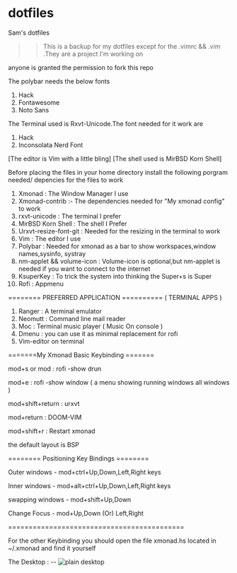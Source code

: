 # dotfiles
Sam's dotfiles
>> This is a backup for my dotfiles 
>> except for the .vimrc && .vim .They are a project I'm working on

anyone is granted the permission to fork this repo

The polybar needs the below fonts

1) Hack
2) Fontawesome
3) Noto Sans

The Terminal used is Rxvt-Unicode.The font needed for it work are

1) Hack
2) Inconsolata Nerd Font

 [The editor is Vim with a little bling]
 [The shell used is MirBSD Korn Shell]

Before placing the files in your home directory install the following porgram needed/ depencies for the files to work

1) Xmonad :
        The Window Manager I use   
2) Xmonad-contrib :-
        The dependencies needed for "My xmonad config" to work
3) rxvt-unicode :
        The terminal I prefer
4) MirBSD Korn Shell :
        The shell I Prefer
5) Urxvt-resize-font-git :
        Needed for the resizing in the terminal to work
6) Vim :
        The editor I use
7) Polybar :
        Needed for xmonad as a bar to show workspaces,window names,sysinfo, systray
8) nm-applet && volume-icon  :
        Volume-icon is optional,but nm-applet is needed if you want to connect to the internet
9) KsuperKey :
        To trick the system into thinking the Super+s is Super
10) Rofi :
        Appmenu
        
======== PREFERRED APPLICATION ==========
         ( TERMINAL APPS )
 
1) Ranger :
        A terminal emulator
2) Neomutt :
        Command line mail reader
3) Moc :
        Terminal music player ( Music On console )
4) Dmenu :
        you can use it as minimal replacement for rofi
5) Vim-editor on terminal
        
=======My Xmonad Basic Keybinding =======

mod+s or mod :
    rofi -show drun

mod+e :
    rofi -show window ( a menu showing running windows all windows )

mod+shift+return :
    urxvt

mod+return :
    DOOM-VIM

mod+shift+r :
    Restart xmonad
    
the default layout is BSP
 
======== Positioning Key Bindings ======== 
    
Outer windows - mod+ctrl+Up,Down,Left,Right keys
    
Inner windows - mod+alt+ctrl+Up,Down,Left,Right keys
    
swapping windows - mod+shift+Up,Down
    
Change Focus - mod+Up,Down (Or) Left,Right
    
===========================================

For the other Keybinding you should open the file xmonad.hs located in ~/.xmonad and find it yourself

The Desktop : -- 
![plain desktop](https://user-images.githubusercontent.com/68412503/87768588-ffe35100-c839-11ea-9c9a-16214f59dba9.jpg)
